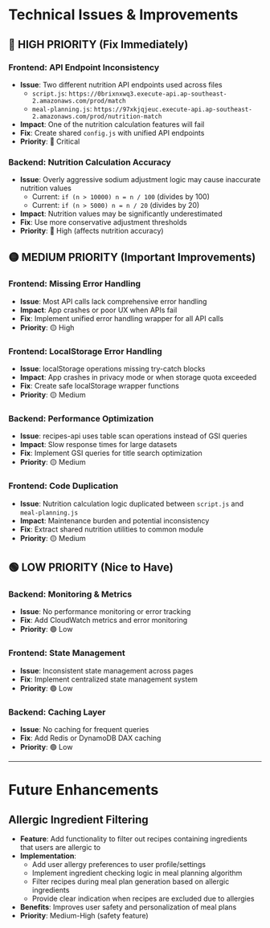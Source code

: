 # Technical Issues & Improvements

## 🔴 HIGH PRIORITY (Fix Immediately)

### Frontend: API Endpoint Inconsistency
- **Issue**: Two different nutrition API endpoints used across files
  - `script.js`: `https://0brixnxwq3.execute-api.ap-southeast-2.amazonaws.com/prod/match`
  - `meal-planning.js`: `https://97xkjqjeuc.execute-api.ap-southeast-2.amazonaws.com/prod/nutrition-match`
- **Impact**: One of the nutrition calculation features will fail
- **Fix**: Create shared `config.js` with unified API endpoints
- **Priority**: 🔴 Critical

### Backend: Nutrition Calculation Accuracy
- **Issue**: Overly aggressive sodium adjustment logic may cause inaccurate nutrition values
  - Current: `if (n > 10000) n = n / 100` (divides by 100)
  - Current: `if (n > 5000) n = n / 20` (divides by 20)
- **Impact**: Nutrition values may be significantly underestimated
- **Fix**: Use more conservative adjustment thresholds
- **Priority**: 🔴 High (affects nutrition accuracy)

## 🟡 MEDIUM PRIORITY (Important Improvements)

### Frontend: Missing Error Handling
- **Issue**: Most API calls lack comprehensive error handling
- **Impact**: App crashes or poor UX when APIs fail
- **Fix**: Implement unified error handling wrapper for all API calls
- **Priority**: 🟡 High

### Frontend: LocalStorage Error Handling
- **Issue**: localStorage operations missing try-catch blocks
- **Impact**: App crashes in privacy mode or when storage quota exceeded
- **Fix**: Create safe localStorage wrapper functions
- **Priority**: 🟡 Medium

### Backend: Performance Optimization
- **Issue**: recipes-api uses table scan operations instead of GSI queries
- **Impact**: Slow response times for large datasets
- **Fix**: Implement GSI queries for title search optimization
- **Priority**: 🟡 Medium

### Frontend: Code Duplication
- **Issue**: Nutrition calculation logic duplicated between `script.js` and `meal-planning.js`
- **Impact**: Maintenance burden and potential inconsistency
- **Fix**: Extract shared nutrition utilities to common module
- **Priority**: 🟡 Medium

## 🟢 LOW PRIORITY (Nice to Have)

### Backend: Monitoring & Metrics
- **Issue**: No performance monitoring or error tracking
- **Fix**: Add CloudWatch metrics and error monitoring
- **Priority**: 🟢 Low

### Frontend: State Management
- **Issue**: Inconsistent state management across pages
- **Fix**: Implement centralized state management system
- **Priority**: 🟢 Low

### Backend: Caching Layer
- **Issue**: No caching for frequent queries
- **Fix**: Add Redis or DynamoDB DAX caching
- **Priority**: 🟢 Low

---

# Future Enhancements

## Allergic Ingredient Filtering
- **Feature**: Add functionality to filter out recipes containing ingredients that users are allergic to
- **Implementation**:
  - Add user allergy preferences to user profile/settings
  - Implement ingredient checking logic in meal planning algorithm
  - Filter recipes during meal plan generation based on allergic ingredients
  - Provide clear indication when recipes are excluded due to allergies
- **Benefits**: Improves user safety and personalization of meal plans
- **Priority**: Medium-High (safety feature)
